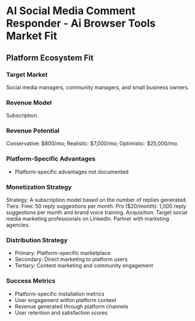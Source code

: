 # AI Social Media Comment Responder - Ai Browser Tools Market Fit

## Platform Ecosystem Fit

### Target Market
Social media managers, community managers, and small business owners.

### Revenue Model
Subscription.

### Revenue Potential
Conservative: $800/mo; Realistic: $7,000/mo; Optimistic: $25,000/mo.

### Platform-Specific Advantages
- Platform-specific advantages not documented

### Monetization Strategy
Strategy: A subscription model based on the number of replies generated. Tiers: Free: 50 reply suggestions per month. Pro ($20/month): 1,000 reply suggestions per month and brand voice training. Acquisition: Target social media marketing professionals on LinkedIn. Partner with marketing agencies.

### Distribution Strategy
- Primary: Platform-specific marketplace
- Secondary: Direct marketing to platform users
- Tertiary: Content marketing and community engagement

### Success Metrics
- Platform-specific installation metrics
- User engagement within platform context
- Revenue generated through platform channels
- User retention and satisfaction scores
